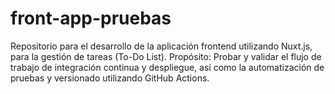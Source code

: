 # front-app-pruebas
Repositorio para el desarrollo de la aplicación frontend utilizando Nuxt.js, para la gestión de tareas (To-Do List). Propósito: Probar y validar el flujo de trabajo de integración continua y despliegue, así como la automatización de pruebas y versionado utilizando GitHub Actions.
